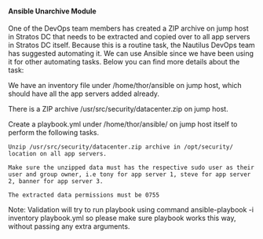 #### Ansible Unarchive Module

One of the DevOps team members has created a ZIP archive on jump host in Stratos DC that needs to be extracted and copied over to all app servers in Stratos DC itself. Because this is a routine task, the Nautilus DevOps team has suggested automating it. We can use Ansible since we have been using it for other automating tasks. Below you can find more details about the task:

We have an inventory file under /home/thor/ansible on jump host, which should have all the app servers added already.

There is a ZIP archive /usr/src/security/datacenter.zip on jump host.

Create a playbook.yml under /home/thor/ansible/ on jump host itself to perform the following tasks.

    Unzip /usr/src/security/datacenter.zip archive in /opt/security/ location on all app servers.

    Make sure the unzipped data must has the respective sudo user as their user and group owner, i.e tony for app server 1, steve for app server 2, banner for app server 3.

    The extracted data permissions must be 0755

Note: Validation will try to run playbook using command ansible-playbook -i inventory playbook.yml so please make sure playbook works this way, without passing any extra arguments.
